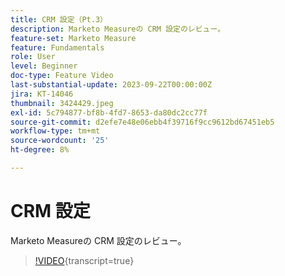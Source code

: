 ```yaml
---
title: CRM 設定（Pt.3）
description: Marketo Measureの CRM 設定のレビュー。
feature-set: Marketo Measure
feature: Fundamentals
role: User
level: Beginner
doc-type: Feature Video
last-substantial-update: 2023-09-22T00:00:00Z
jira: KT-14046
thumbnail: 3424429.jpeg
exl-id: 5c794877-bf8b-4fd7-8653-da80dc2cc77f
source-git-commit: d2efe7e48e06ebb4f39716f9cc9612bd67451eb5
workflow-type: tm+mt
source-wordcount: '25'
ht-degree: 8%

---
```


# CRM 設定

Marketo Measureの CRM 設定のレビュー。

>[!VIDEO](https://video.tv.adobe.com/v/3424429/?learn=on){transcript=true}
